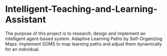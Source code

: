 # Intelligent-Teaching-and-Learning-Assistant
The purpose of this project is to research, design and implement an intelligent agent-based system. Adaptive Learning Paths by Self-Organizing Maps: Implement SOMS to map learning paths and adjust them dynamically for an individual.


